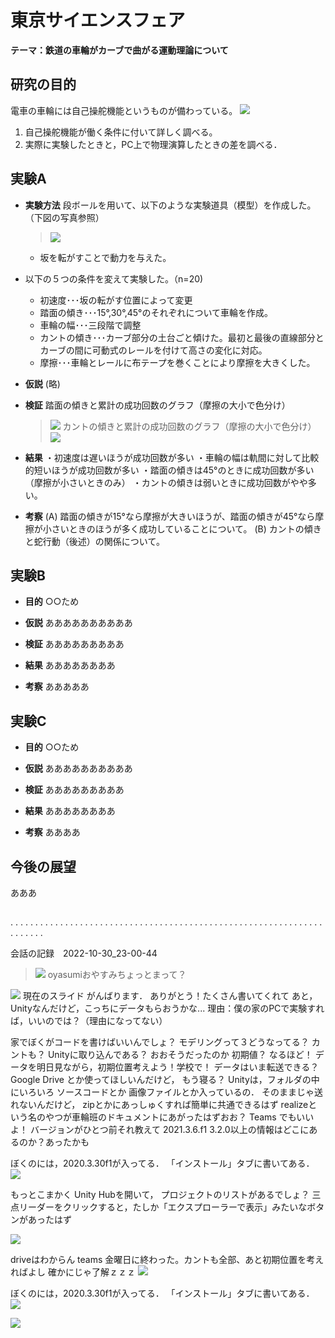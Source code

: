 # 東京サイエンスフェア
**テーマ：鉄道の車輪がカーブで曲がる運動理論について**

## 研究の目的
電車の車輪には自己操舵機能というものが備わっている。
![](https://i.imgur.com/nFhY8t1.png)
1. 自己操舵機能が働く条件に付いて詳しく調べる。
1. 実際に実験したときと，PC上で物理演算したときの差を調べる．



## 実験A
* **実験方法**
段ボールを用いて、以下のような実験道具（模型）を作成した。（下図の写真参照）
  > ![](https://i.imgur.com/xS0Fzwt.png)
  * 坂を転がすことで動力を与えた。
* 以下の５つの条件を変えて実験した。（n=20)
  * 初速度･･･坂の転がす位置によって変更
  * 踏面の傾き･･･15°,30°,45°のそれぞれについて車輪を作成。
  * 車輪の幅･･･三段階で調整
  * カントの傾き･･･カーブ部分の土台ごと傾けた。最初と最後の直線部分とカーブの間に可動式のレールを付けて高さの変化に対応。
  * 摩擦･･･車輪とレールに布テープを巻くことにより摩擦を大きくした。

* **仮説**
(略)
* **検証**
踏面の傾きと累計の成功回数のグラフ（摩擦の大小で色分け）
  > ![](https://i.imgur.com/MFbhX9m.png)
カントの傾きと累計の成功回数のグラフ（摩擦の大小で色分け）
  >![](https://i.imgur.com/rczHHuK.png)

* **結果**
・初速度は遅いほうが成功回数が多い
・車輪の幅は軌間に対して比較的短いほうが成功回数が多い
・踏面の傾きは45°のときに成功回数が多い（摩擦が小さいときのみ）
・カントの傾きは弱いときに成功回数がやや多い。
* **考察**
(A) 踏面の傾きが15°なら摩擦が大きいほうが、踏面の傾きが45°なら摩擦が小さいときのほうが多く成功していることについて。
(B) カントの傾きと蛇行動（後述）の関係について。


## 実験B
* **目的**
○○ため

* **仮説**
ああああああああああ

* **検証**
あああああああああ

* **結果**
ああああああああ

* **考察**
あああああ

## 実験C
* **目的**
○○ため

* **仮説**
ああああああああああ

* **検証**
あああああああああ

* **結果**
ああああああああ

* **考察**
ああああ

## 今後の展望
あああ

## 





























  
.
.
.
.
.
.
.
.
.
.
.
.
.
.
.
.
.
.
.
.
.
.
.
.
.
.
.
.
.
.
.
.
.
.
.
.
.
.
.
.
.
.
.
.
.
.
.
.
.
.
.
.
.
.
.
.
.
.
.
.
.
.
.
.
.
.
.
.
.
.



会話の記録　2022-10-30_23-00-44

  >![](https://i.imgur.com/rczHHuK.png)
oyasumiおやすみちょっとまって？

![](https://i.imgur.com/B3soP9f.png)
現在のスライド
がんばります．
ありがとう！たくさん書いてくれて
あと，Unityなんだけど，こっちにデータもらおうかな...
理由：僕の家のPCで実験すれば，いいのでは？（理由になってない）

家でぼくがコードを書けばいいんでしょ？
モデリングって３どうなってる？
カントも？
Unityに取り込んである？
おおそうだったのか
初期値？
なるほど！
データを明日見ながら，初期位置考えよう！学校で！
データはいま転送できる？
Google Drive とか使ってほしいんだけど，
もう寝る？
Unityは，フォルダの中にいろいろ
ソースコードとか
画像ファイルとか入っているの．
そのままじゃ送れないんだけど，
zipとかにあっしゅくすれば簡単に共通できるはず
realizeという名のやつが車輪班のドキュメントにあがったはずおお？
Teams でもいいよ！
バージョンがひとつ前それ教えて
2021.3.6.f1
3.2.0以上の情報はどこにあるのか？あったかも

ぼくのには，2020.3.30f1が入ってる．
「インストール」タブに書いてある．
![](https://i.imgur.com/DWmkpWc.png)

もっとこまかく
Unity Hubを開いて，
プロジェクトのリストがあるでしょ？
三点リーダーをクリックすると，たしか「エクスプローラーで表示」みたいなボタンがあったはず

![](https://i.imgur.com/vN5adpM.png)


driveはわからん
teams 
金曜日に終わった。カントも全部、あと初期位置を考えればよし
確かにじゃ了解ｚｚｚ
![](https://i.imgur.com/KDeV3kN.png)

ぼくのには，2020.3.30f1が入ってる．
「インストール」タブに書いてある．
![](https://i.imgur.com/DWmkpWc.png)


![](https://i.imgur.com/vN5adpM.png)